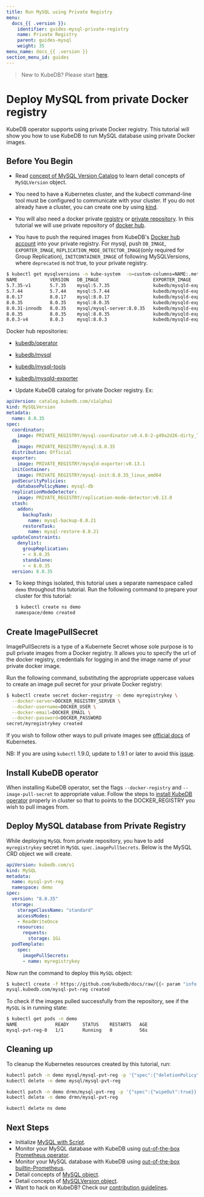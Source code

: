 ```yaml
---
title: Run MySQL using Private Registry
menu:
  docs_{{ .version }}:
    identifier: guides-mysql-private-registry
    name: Private Registry
    parent: guides-mysql
    weight: 35
menu_name: docs_{{ .version }}
section_menu_id: guides
---
```


> New to KubeDB? Please start [here](/docs/README.md).

# Deploy MySQL from private Docker registry

KubeDB operator supports using private Docker registry. This tutorial will show you how to use KubeDB to run MySQL database using private Docker images.

## Before You Begin

- Read [concept of MySQL Version Catalog](/docs/guides/mysql/concepts/catalog/index.md) to learn detail concepts of `MySQLVersion` object.

- You need to have a Kubernetes cluster, and the kubectl command-line tool must be configured to communicate with your cluster. If you do not already have a cluster, you can create one by using [kind](https://kind.sigs.k8s.io/docs/user/quick-start/).

- You will also need a docker private [registry](https://docs.docker.com/registry/) or [private repository](https://docs.docker.com/docker-hub/repos/#private-repositories).  In this tutorial we will use private repository of [docker hub](https://hub.docker.com/).

- You have to push the required images from KubeDB's [Docker hub account](https://hub.docker.com/r/kubedb/) into your private registry. For mysql, push `DB_IMAGE`, `EXPORTER_IMAGE`, `REPLICATION_MODE_DETECTOR_IMAGE`(only required for Group Replication), `INITCONTAINER_IMAGE` of following MySQLVersions, where `deprecated` is not true, to your private registry.

```bash
$ kubectl get mysqlversions -n kube-system  -o=custom-columns=NAME:.metadata.name,VERSION:.spec.version,DB_IMAGE:.spec.db.image,EXPORTER_IMAGE:.spec.exporter.image,REPLICATION_MODE_DETECTOR_IMAGE:.spec.replicationModeDetector.image,INITCONTAINER_IMAGE:.spec.initContainer.image,DEPRECATED:.spec.deprecated
NAME            VERSION   DB_IMAGE                    EXPORTER_IMAGE                   REPLICATION_MODE_DETECTOR_IMAGE            INITCONTAINER_IMAGE                    DEPRECATED
5.7.35-v1       5.7.35    mysql:5.7.35                kubedb/mysqld-exporter:v0.13.1   kubedb/replication-mode-detector:v0.13.0   kubedb/mysql-init:5.7-v2               <none>
5.7.44          5.7.44    mysql:5.7.44                kubedb/mysqld-exporter:v0.13.1   kubedb/replication-mode-detector:v0.13.0   kubedb/mysql-init:5.7-v2               <none>
8.0.17          8.0.17    mysql:8.0.17                kubedb/mysqld-exporter:v0.13.1   kubedb/replication-mode-detector:v0.13.0   kubedb/mysql-init:8.0.3-v1             <none>
8.0.35          8.0.35    mysql:8.0.35                kubedb/mysqld-exporter:v0.13.1   kubedb/replication-mode-detector:v0.13.0   kubedb/mysql-init:8.0.26-v1            <none>
8.0.31-innodb   8.0.35    mysql/mysql-server:8.0.35   kubedb/mysqld-exporter:v0.13.1   kubedb/replication-mode-detector:v0.13.0   kubedb/mysql-init:8.0.26-v1            <none>
8.0.35          8.0.35    mysql:8.0.35                kubedb/mysqld-exporter:v0.13.1   kubedb/replication-mode-detector:v0.13.0   kubedb/mysql-init:8.0.35_linux_amd64   <none>
8.0.3-v4        8.0.3     mysql:8.0.3                 kubedb/mysqld-exporter:v0.13.1   kubedb/replication-mode-detector:v0.13.0   kubedb/mysql-init:8.0.3-v1             <none>

```

  Docker hub repositories:
  - [kubedb/operator](https://hub.docker.com/r/kubedb/operator)
  - [kubedb/mysql](https://hub.docker.com/r/kubedb/mysql)
  - [kubedb/mysql-tools](https://hub.docker.com/r/kubedb/mysql-tools)
  - [kubedb/mysqld-exporter](https://hub.docker.com/r/kubedb/mysqld-exporter)

- Update KubeDB catalog for private Docker registry. Ex:

```yaml
apiVersion: catalog.kubedb.com/v1alpha1
kind: MySQLVersion
metadata:
  name: 8.0.35
spec:
  coordinator:
    image: PRIVATE_REGISTRY/mysql-coordinator:v0.4.0-2-g49a2d26-dirty_linux_amd64
  db:
    image: PRIVATE_REGISTRY/mysql:8.0.35
  distribution: Official
  exporter:
    image: PRIVATE_REGISTRY/mysqld-exporter:v0.13.1
  initContainer:
    image: PRIVATE_REGISTRY/mysql-init:8.0.35_linux_amd64
  podSecurityPolicies:
    databasePolicyName: mysql-db
  replicationModeDetector:
    image: PRIVATE_REGISTRY/replication-mode-detector:v0.13.0
  stash:
    addon:
      backupTask:
        name: mysql-backup-8.0.21
      restoreTask:
        name: mysql-restore-8.0.21
  updateConstraints:
    denylist:
      groupReplication:
      - < 8.0.35
      standalone:
      - < 8.0.35
  version: 8.0.35
```

- To keep things isolated, this tutorial uses a separate namespace called `demo` throughout this tutorial. Run the following command to prepare your cluster for this tutorial:

  ```bash
  $ kubectl create ns demo
  namespace/demo created
   ```

## Create ImagePullSecret

ImagePullSecrets is a type of a Kubernete Secret whose sole purpose is to pull private images from a Docker registry. It allows you to specify the url of the docker registry, credentials for logging in and the image name of your private docker image.

Run the following command, substituting the appropriate uppercase values to create an image pull secret for your private Docker registry:

```bash
$ kubectl create secret docker-registry -n demo myregistrykey \
  --docker-server=DOCKER_REGISTRY_SERVER \
  --docker-username=DOCKER_USER \
  --docker-email=DOCKER_EMAIL \
  --docker-password=DOCKER_PASSWORD
secret/myregistrykey created
```

If you wish to follow other ways to pull private images see [official docs](https://kubernetes.io/docs/concepts/containers/images/) of Kubernetes.

NB: If you are using `kubectl` 1.9.0, update to 1.9.1 or later to avoid this [issue](https://github.com/kubernetes/kubernetes/issues/57427).

## Install KubeDB operator

When installing KubeDB operator, set the flags `--docker-registry` and `--image-pull-secret` to appropriate value. Follow the steps to [install KubeDB operator](/docs/setup/README.md) properly in cluster so that to points to the DOCKER_REGISTRY you wish to pull images from.

## Deploy MySQL database from Private Registry

While deploying `MySQL` from private repository, you have to add `myregistrykey` secret in `MySQL` `spec.imagePullSecrets`.
Below is the MySQL CRD object we will create.

```yaml
apiVersion: kubedb.com/v1
kind: MySQL
metadata:
  name: mysql-pvt-reg
  namespace: demo
spec:
  version: "8.0.35"
  storage:
    storageClassName: "standard"
    accessModes:
    - ReadWriteOnce
    resources:
      requests:
        storage: 1Gi
  podTemplate:
    spec:
      imagePullSecrets:
      - name: myregistrykey
```

Now run the command to deploy this `MySQL` object:

```bash
$ kubectl create -f https://github.com/kubedb/docs/raw/{{< param "info.version" >}}/docs/guides/mysql/private-registry/yamls/standalone.yaml
mysql.kubedb.com/mysql-pvt-reg created
```

To check if the images pulled successfully from the repository, see if the `MySQL` is in running state:

```bash
$ kubectl get pods -n demo
NAME              READY     STATUS    RESTARTS   AGE
mysql-pvt-reg-0   1/1       Running   0          56s
```

## Cleaning up

To cleanup the Kubernetes resources created by this tutorial, run:

```bash
kubectl patch -n demo mysql/mysql-pvt-reg -p '{"spec":{"deletionPolicy":"WipeOut"}}' --type="merge"
kubectl delete -n demo mysql/mysql-pvt-reg

kubectl patch -n demo drmn/mysql-pvt-reg -p '{"spec":{"wipeOut":true}}' --type="merge"
kubectl delete -n demo drmn/mysql-pvt-reg

kubectl delete ns demo
```

## Next Steps

- Initialize [MySQL with Script](/docs/guides/mysql/initialization/index.md).
- Monitor your MySQL database with KubeDB using [out-of-the-box Prometheus operator](/docs/guides/mysql/monitoring/prometheus-operator/index.md).
- Monitor your MySQL database with KubeDB using [out-of-the-box builtin-Prometheus](/docs/guides/mysql/monitoring/builtin-prometheus/index.md).
- Detail concepts of [MySQL object](/docs/guides/mysql/concepts/database/index.md).
- Detail concepts of [MySQLVersion object](/docs/guides/mysql/concepts/catalog/index.md).
- Want to hack on KubeDB? Check our [contribution guidelines](/docs/CONTRIBUTING.md).
